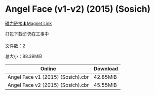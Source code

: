 # Angel Face (v1-v2) (2015) (Sosich)

[磁力链接⬇Magnet Link](magnet:?xt=urn:btih:c54d04233ffadf3194f827964b2bec73076116ab&dn=Angel%20Face%20%28v1-v2%29%20%282015%29%20%28Sosich%29)

打包下载📦仍在工事中

文件数：2

总大小：88.39MiB

Online | Download
--- | ---
Angel Face v1 (2015) (Sosich).cbr | 42.85MiB
Angel Face v2 (2015) (Sosich).cbr | 45.55MiB